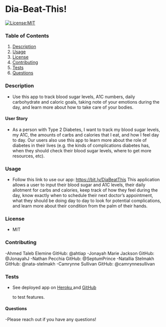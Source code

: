 # Dia-Beat-This!

[![License:MIT](https://img.shields.io/badge/License-MIT-yellow.svg)](https://opensource.org/licenses/MIT)

### Table of Contents

1. [Description](#description)
2. [Usage](#usage)
3. [License](#license)
4. [Contributing](#contribution)
5. [Tests](#testing)
6. [Questions](#questions)

### Description

- Use this app to track blood sugar levels, A1C numbers, daily carbohydrate and caloric goals, taking note of your emotions during the day, and learn more about how to take care of your bodies.

#### User Story

- As a person with Type 2 Diabetes, I want to track my blood sugar levels, my A1C, the amounts of carbs and calories that I eat, and how I feel day to day. 
Our users also use this app to learn more about the role of diabetes in their lives (e.g. the kinds of complications diabetes has, when they should check their blood sugar levels, where to get more resources, etc).


### Usage

- Follow this link to use our app: https://bit.ly/DiaBeatThis This application allows a user to input their blood sugar and A1C levels, their daily allotment for carbs and calories, keep track of how they feel during the day, know exactly when to schedule their next doctor’s appointment, what they should be doing day to day to look for potential complications, and learn more about their condition from the palm of their hands.


### License

- MIT

### Contributing

-Ahmed Taleb Elemine
 GitHub: @ahtiap
-Jonayah Marie Jackson
 GitHub: @JonayahJ
-Nathan Pecchia
 GitHub: @SeptumPrince
-Natallia Stelmakh
 GitHub: @nata-stelmakh
-Camrynne Sullivan
 GitHub: @camrynnesullivan

### Tests

- See deployed app on
  [Heroku ](https://dia-beat-this-final-project.herokuapp.com/)
  and
  [GitHub ](https://github.com/camrynnesullivan/dia-beat-this)

  to test features.
#### Questions
-Please reach out if you have any questions!


